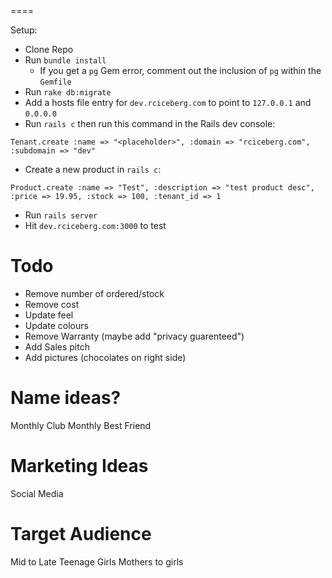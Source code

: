 <placeholder for name>
====

Setup:

* Clone Repo
* Run `bundle install`
  * If you get a `pg` Gem error, comment out the inclusion of `pg` within the `Gemfile`
* Run `rake db:migrate`
* Add a hosts file entry for `dev.rciceberg.com` to point to `127.0.0.1` and `0.0.0.0`
* Run `rails c` then run this command in the Rails dev console:
```
Tenant.create :name => "<placeholder>", :domain => "rciceberg.com", :subdomain => "dev"
```
* Create a new product in `rails c`:
```
Product.create :name => "Test", :description => "test product desc", :price => 19.95, :stock => 100, :tenant_id => 1
```
* Run `rails server`
* Hit `dev.rciceberg.com:3000` to test

Todo
===
* Remove number of ordered/stock
* Remove cost
* Update feel
* Update colours
* Remove Warranty (maybe add "privacy guarenteed")
* Add Sales pitch
* Add pictures (chocolates on right side)

Name ideas?
===
Monthly Club
Monthly Best Friend

Marketing Ideas
===
Social Media

Target Audience
===
Mid to Late Teenage Girls
Mothers to girls
